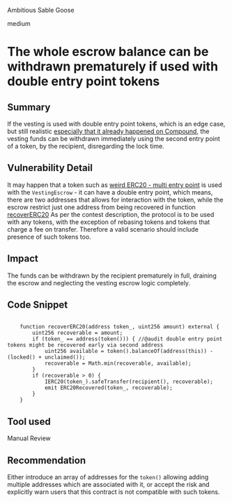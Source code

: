 Ambitious Sable Goose

medium

# The whole escrow balance can be withdrawn prematurely if used with double entry point tokens

## Summary
If the vesting is used with double entry point tokens, which is an edge case, but still realistic [especially that it already happened on Compound](https://blog.openzeppelin.com/compound-tusd-integration-issue-retrospective), the vesting funds can be withdrawn immediately using the second entry point of a token, by the recipient, disregarding the lock time.

## Vulnerability Detail
It may happen that a token such as  [weird ERC20 - multi entry point](https://github.com/d-xo/weird-erc20?tab=readme-ov-file#multiple-token-addresses) is used with the `VestingEscrow` - it can have a double entry point, which means, there are two addresses that allows for interaction with the token, while the escrow restrict just one address from being recovered in function [recoverERC20](https://github.com/sherlock-audit/2024-01-rio-vesting-escrow/blob/main/rio-vesting-escrow/src/VestingEscrow.sol#L202)
As per the contest description, the protocol is to be used with any tokens, with the exception of rebasing tokens and tokens that charge a fee on transfer. Therefore a valid scenario should include presence of such tokens too.


## Impact
The funds can be withdrawn by the recipient prematurely in full, draining the escrow and neglecting the vesting escrow logic completely.

## Code Snippet

```solidity

    function recoverERC20(address token_, uint256 amount) external {
        uint256 recoverable = amount;
        if (token_ == address(token())) { //@audit double entry point tokens might be recovered early via second address
            uint256 available = token().balanceOf(address(this)) - (locked() + unclaimed());
            recoverable = Math.min(recoverable, available);
        }
        if (recoverable > 0) {
            IERC20(token_).safeTransfer(recipient(), recoverable);
            emit ERC20Recovered(token_, recoverable);
        }
    }

```


## Tool used

Manual Review

## Recommendation
Either introduce an array of addresses for the `token()` allowing adding multiple addresses which are associated with it, or accept the risk and explicitly warn users that this contract is not compatible with such tokens.
